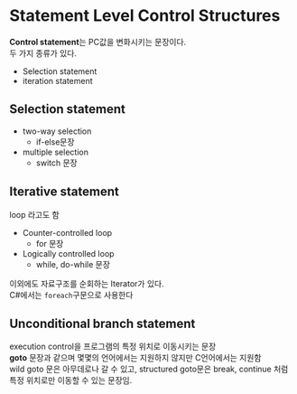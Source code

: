 #  Statement Level Control Structures

**Control statement**는 PC값을 변화시키는 문장이다.  
두 가지 종류가 있다.

- Selection statement
- iteration statement

## Selection statement

- two-way selection
  - if-else문장
- multiple selection
  - switch 문장

## Iterative statement

loop 라고도 함

- Counter-controlled loop
  - for 문장
- Logically controlled loop
  - while, do-while 문장

이외에도 자료구조를 순회하는 Iterator가 있다.  
C#에서는 `foreach`구문으로 사용한다

## Unconditional branch statement

execution control을 프로그램의 특정 위치로 이동시키는 문장  
**goto** 문장과 같으며 몇몇의 언어에서는 지원하지 않지만 C언어에서는 지원함  
wild goto 문은 아무데로나 갈 수 있고, structured goto문은 break, continue 처럼 특정 위치로만 이동할 수 있는 문장임.
